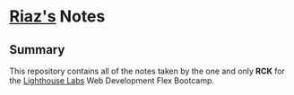 # [Riaz's](https://github.com/RiazCKhan) Notes
## Summary
This repository contains all of the notes taken by the one and only **RCK** for the [Lighthouse Labs](https://www.lighthouselabs.ca/) Web Development Flex Bootcamp.